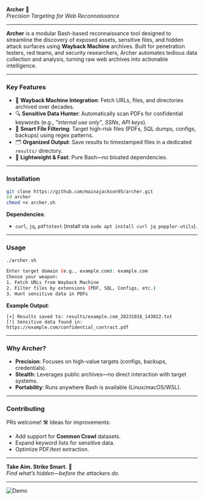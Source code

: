**Archer** 🏹  
*Precision Targeting for Web Reconnaissance*  

---

**Archer** is a modular Bash-based reconnaissance tool designed to streamline the discovery of exposed assets, sensitive files, and hidden attack surfaces using **Wayback Machine** archives. Built for penetration testers, red teams, and security researchers, Archer automates tedious data collection and analysis, turning raw web archives into actionable intelligence.  

---

### **Key Features**  
- 🎯 **Wayback Machine Integration**: Fetch URLs, files, and directories archived over decades.  
- 🔍 **Sensitive Data Hunter**: Automatically scan PDFs for confidential keywords (e.g., *"internal use only"*, *SSNs*, *API keys*).  
- 📂 **Smart File Filtering**: Target high-risk files (PDFs, SQL dumps, configs, backups) using regex patterns.  
- 🗂️ **Organized Output**: Save results to timestamped files in a dedicated `results/` directory.  
- 🚀 **Lightweight & Fast**: Pure Bash—no bloated dependencies.  

---

### **Installation**  
```bash  
git clone https://github.com/mainajackson95/archer.git  
cd archer  
chmod +x archer.sh  
```  

**Dependencies**:  
- `curl`, `jq`, `pdftotext` (install via `sudo apt install curl jq poppler-utils`).  

---

### **Usage**  
```bash  
./archer.sh  

Enter target domain (e.g., example.com): example.com  
Choose your weapon:  
1. Fetch URLs from Wayback Machine  
2. Filter files by extensions (PDF, SQL, Configs, etc.)  
3. Hunt sensitive data in PDFs  
```  

**Example Output**:  
```plaintext  
[+] Results saved to: results/example.com_20231016_143022.txt  
[!] Sensitive data found in: https://example.com/confidential_contract.pdf  
```  

---

### **Why Archer?**  
- **Precision**: Focuses on high-value targets (configs, backups, credentials).  
- **Stealth**: Leverages public archives—no direct interaction with target systems.  
- **Portability**: Runs anywhere Bash is available (Linux/macOS/WSL).  

---

### **Contributing**  
PRs welcome! 🛠️ Ideas for improvements:  
- Add support for **Common Crawl** datasets.  
- Expand keyword lists for sensitive data.  
- Optimize PDF/text extraction.  

--- 

**Take Aim. Strike Smart.** 🏹  
*Find what’s hidden—before the attackers do.*  

---  

![Demo](https://via.placeholder.com/800x400?text=Archer+Terminal+Demo+Here)
